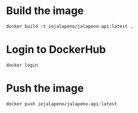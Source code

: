 # Build the image
```
docker build -t iejalapeno/jalapeno-api:latest .
```

# Login to DockerHub
```
docker login
```

# Push the image
```
docker push iejalapeno/jalapeno-api:latest
```